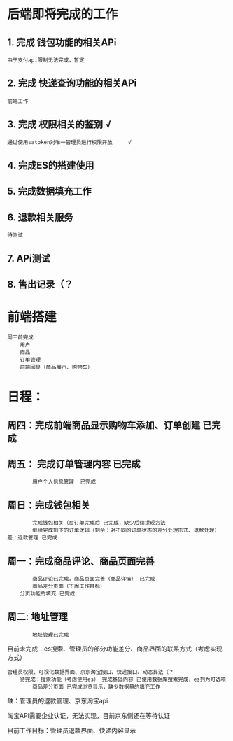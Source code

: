 # 后端即将完成的工作
## 1. 完成 钱包功能的相关APi
    由于支付api限制无法完成，暂定

## 2. 完成 快递查询功能的相关APi
    前端工作
## 3. 完成 权限相关的鉴别    √
    通过使用satoken对唯一管理员进行权限开放     √
## 4. 完成ES的搭建使用

## 5. 完成数据填充工作

## 6. 退款相关服务
    待测试
## 7. APi测试 

## 8. 售出记录（？

# 前端搭建
    周三前完成
        用户
        商品
        订单管理
        前端回显（商品展示、购物车）

# 日程：
##    周四：完成前端商品显示购物车添加、订单创建 已完成
##    周五：   完成订单管理内容  已完成
            用户个人信息管理  已完成
##    周日：完成钱包相关
            完成钱包相关（在订单完成后 已完成，缺少后续提现方法
            继续完成剩下的订单逻辑（剩余：对不同的订单状态的差分处理形式、退款处理） 差：退款管理 已完成
##    周一：完成商品评论、商品页面完善
            商品评论已完成，商品页面完善（商品详情） 已完成
            商品差分页面（下周工作目标）
        分页功能的填充 已完成
##    周二: 地址管理
            地址管理已完成

目前未完成：es搜索、管理员的部分功能差分、商品界面的联系方式（考虑实现方式）

    管理员权限、可视化数据界面、京东淘宝接口、快递接口、动态算法（？
        待完成：搜索功能（考虑使用es） 完成基础内容 已使用数据库搜索完成，es列为可选项
            商品差分页面 已完成浏览显示，缺少数据量的填充工作
缺：管理员的退款管理、京东淘宝api

淘宝APi需要企业认证，无法实现，目前京东侧还在等待认证

目前工作目标：管理员退款界面、快递内容显示